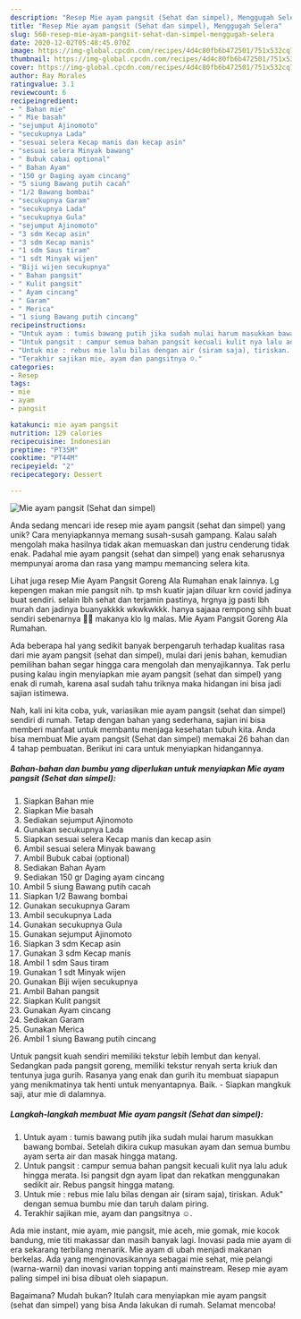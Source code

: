 ```yaml
---
description: "Resep Mie ayam pangsit (Sehat dan simpel), Menggugah Selera"
title: "Resep Mie ayam pangsit (Sehat dan simpel), Menggugah Selera"
slug: 560-resep-mie-ayam-pangsit-sehat-dan-simpel-menggugah-selera
date: 2020-12-02T05:48:45.070Z
image: https://img-global.cpcdn.com/recipes/4d4c80fb6b472501/751x532cq70/mie-ayam-pangsit-sehat-dan-simpel-foto-resep-utama.jpg
thumbnail: https://img-global.cpcdn.com/recipes/4d4c80fb6b472501/751x532cq70/mie-ayam-pangsit-sehat-dan-simpel-foto-resep-utama.jpg
cover: https://img-global.cpcdn.com/recipes/4d4c80fb6b472501/751x532cq70/mie-ayam-pangsit-sehat-dan-simpel-foto-resep-utama.jpg
author: Ray Morales
ratingvalue: 3.1
reviewcount: 6
recipeingredient:
- " Bahan mie"
- " Mie basah"
- "sejumput Ajinomoto"
- "secukupnya Lada"
- "sesuai selera Kecap manis dan kecap asin"
- "sesuai selera Minyak bawang"
- " Bubuk cabai optional"
- " Bahan Ayam"
- "150 gr Daging ayam cincang"
- "5 siung Bawang putih cacah"
- "1/2 Bawang bombai"
- "secukupnya Garam"
- "secukupnya Lada"
- "secukupnya Gula"
- "sejumput Ajinomoto"
- "3 sdm Kecap asin"
- "3 sdm Kecap manis"
- "1 sdm Saus tiram"
- "1 sdt Minyak wijen"
- "Biji wijen secukupnya"
- " Bahan pangsit"
- " Kulit pangsit"
- " Ayam cincang"
- " Garam"
- " Merica"
- "1 siung Bawang putih cincang"
recipeinstructions:
- "Untuk ayam : tumis bawang putih jika sudah mulai harum masukkan bawang bombai. Setelah dikira cukup masukan ayam dan semua bumbu ayam serta air dan masak hingga matang."
- "Untuk pangsit : campur semua bahan pangsit kecuali kulit nya lalu aduk hingga merata. Isi pangsit dgn ayam lipat dan rekatkan menggunakan sedikit air. Rebus pangsit hingga matang."
- "Untuk mie : rebus mie lalu bilas dengan air (siram saja), tiriskan. Aduk&#34; dengan semua bumbu mie dan taruh dalam piring."
- "Terakhir sajikan mie, ayam dan pangsitnya ☺️."
categories:
- Resep
tags:
- mie
- ayam
- pangsit

katakunci: mie ayam pangsit 
nutrition: 129 calories
recipecuisine: Indonesian
preptime: "PT35M"
cooktime: "PT44M"
recipeyield: "2"
recipecategory: Dessert

---
```



![Mie ayam pangsit (Sehat dan simpel)](https://img-global.cpcdn.com/recipes/4d4c80fb6b472501/751x532cq70/mie-ayam-pangsit-sehat-dan-simpel-foto-resep-utama.jpg)

Anda sedang mencari ide resep mie ayam pangsit (sehat dan simpel) yang unik? Cara menyiapkannya memang susah-susah gampang. Kalau salah mengolah maka hasilnya tidak akan memuaskan dan justru cenderung tidak enak. Padahal mie ayam pangsit (sehat dan simpel) yang enak seharusnya mempunyai aroma dan rasa yang mampu memancing selera kita.

Lihat juga resep Mie Ayam Pangsit Goreng Ala Rumahan enak lainnya. Lg kepengen makan mie pangsit nih. tp msh kuatir jajan diluar krn covid jadinya buat sendiri. selain lbh sehat dan terjamin pastinya, hrgnya jg pasti lbh murah dan jadinya buanyakkkk wkwkwkkk. hanya sajaaa rempong sihh buat sendiri sebenarnya 🤣🤣 makanya klo lg malas. Mie Ayam Pangsit Goreng Ala Rumahan.

Ada beberapa hal yang sedikit banyak berpengaruh terhadap kualitas rasa dari mie ayam pangsit (sehat dan simpel), mulai dari jenis bahan, kemudian pemilihan bahan segar hingga cara mengolah dan menyajikannya. Tak perlu pusing kalau ingin menyiapkan mie ayam pangsit (sehat dan simpel) yang enak di rumah, karena asal sudah tahu triknya maka hidangan ini bisa jadi sajian istimewa.


Nah, kali ini kita coba, yuk, variasikan mie ayam pangsit (sehat dan simpel) sendiri di rumah. Tetap dengan bahan yang sederhana, sajian ini bisa memberi manfaat untuk membantu menjaga kesehatan tubuh kita. Anda bisa membuat Mie ayam pangsit (Sehat dan simpel) memakai 26 bahan dan 4 tahap pembuatan. Berikut ini cara untuk menyiapkan hidangannya.

<!--inarticleads1-->

##### Bahan-bahan dan bumbu yang diperlukan untuk menyiapkan Mie ayam pangsit (Sehat dan simpel):

1. Siapkan  Bahan mie
1. Siapkan  Mie basah
1. Sediakan sejumput Ajinomoto
1. Gunakan secukupnya Lada
1. Siapkan sesuai selera Kecap manis dan kecap asin
1. Ambil sesuai selera Minyak bawang
1. Ambil  Bubuk cabai (optional)
1. Sediakan  Bahan Ayam
1. Sediakan 150 gr Daging ayam cincang
1. Ambil 5 siung Bawang putih cacah
1. Siapkan 1/2 Bawang bombai
1. Gunakan secukupnya Garam
1. Ambil secukupnya Lada
1. Gunakan secukupnya Gula
1. Gunakan sejumput Ajinomoto
1. Siapkan 3 sdm Kecap asin
1. Gunakan 3 sdm Kecap manis
1. Ambil 1 sdm Saus tiram
1. Gunakan 1 sdt Minyak wijen
1. Gunakan Biji wijen secukupnya
1. Ambil  Bahan pangsit
1. Siapkan  Kulit pangsit
1. Gunakan  Ayam cincang
1. Sediakan  Garam
1. Gunakan  Merica
1. Ambil 1 siung Bawang putih cincang


Untuk pangsit kuah sendiri memiliki tekstur lebih lembut dan kenyal. Sedangkan pada pangsit goreng, memiliki tekstur renyah serta kriuk dan tentunya juga gurih. Rasanya yang enak dan gurih itu membuat siapapun yang menikmatinya tak henti untuk menyantapnya. Baik. - Siapkan mangkuk saji, atur mie di dalamnya. 

<!--inarticleads2-->

##### Langkah-langkah membuat Mie ayam pangsit (Sehat dan simpel):

1. Untuk ayam : tumis bawang putih jika sudah mulai harum masukkan bawang bombai. Setelah dikira cukup masukan ayam dan semua bumbu ayam serta air dan masak hingga matang.
1. Untuk pangsit : campur semua bahan pangsit kecuali kulit nya lalu aduk hingga merata. Isi pangsit dgn ayam lipat dan rekatkan menggunakan sedikit air. Rebus pangsit hingga matang.
1. Untuk mie : rebus mie lalu bilas dengan air (siram saja), tiriskan. Aduk&#34; dengan semua bumbu mie dan taruh dalam piring.
1. Terakhir sajikan mie, ayam dan pangsitnya ☺️.


Ada mie instant, mie ayam, mie pangsit, mie aceh, mie gomak, mie kocok bandung, mie titi makassar dan masih banyak lagi. Inovasi pada mie ayam di era sekarang terbilang menarik. Mie ayam di ubah menjadi makanan berkelas. Ada yang menginovasikannya sebagai mie sehat, mie pelangi (warna-warni) dan inovasi varian topping anti mainstream. Resep mie ayam paling simpel ini bisa dibuat oleh siapapun. 

Bagaimana? Mudah bukan? Itulah cara menyiapkan mie ayam pangsit (sehat dan simpel) yang bisa Anda lakukan di rumah. Selamat mencoba!
